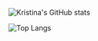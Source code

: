 ![Kristina's GitHub stats](https://github-readme-stats.vercel.app/api?username=kristinabrueva&show_icons=true&theme=jolly&count_private=true)

![Top Langs](https://github-readme-stats.vercel.app/api/top-langs/?username=kristinabrueva&layout=compact&theme=jolly)
